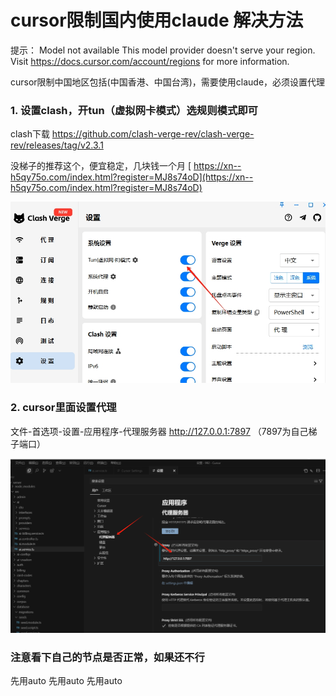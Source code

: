 # cursor限制国内使用claude 解决方法

提示：
Model not available
This model provider doesn't serve your region. Visit https://docs.cursor.com/account/regions for more information.

cursor限制中国地区包括(中国香港、中国台湾)，需要使用claude，必须设置代理


### 1. 设置clash，开tun（虚拟网卡模式）选规则模式即可

clash下载
https://github.com/clash-verge-rev/clash-verge-rev/releases/tag/v2.3.1

没梯子的推荐这个，便宜稳定，几块钱一个月
[ https://xn--h5qy75o.com/index.html?register=MJ8s74oD](https://xn--h5qy75o.com/index.html?register=MJ8s74oD) 

![202507161426877.png](<202507161426877.png>)

### 2. cursor里面设置代理
文件-首选项-设置-应用程序-代理服务器 http://127.0.0.1:7897 （7897为自己梯子端口）

![20250716142555.png](<20250716142555.png>)


### 注意看下自己的节点是否正常，如果还不行
先用auto
先用auto
先用auto

